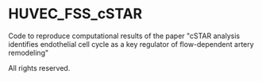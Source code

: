 # HUVEC_FSS_cSTAR
Code to reproduce computational results of the paper "cSTAR analysis identifies endothelial cell cycle as a key regulator of flow-dependent artery remodeling"

All rights reserved.
